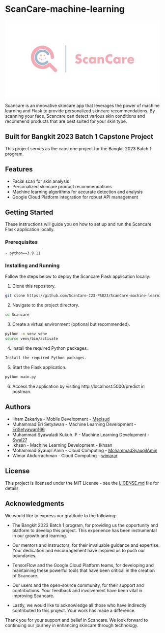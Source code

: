 # ScanCare-machine-learning

![Scancare Logo](ScanCare_Logo.png)

Scancare is an innovative skincare app that leverages the power of machine learning and Flask to provide personalized skincare recommendations. By scanning your face, Scancare can detect various skin conditions and recommend products that are best suited for your skin type. 

## Built for Bangkit 2023 Batch 1 Capstone Project
This project serves as the capstone project for the Bangkit 2023 Batch 1 program.

## Features

- Facial scan for skin analysis
- Personalized skincare product recommendations
- Machine learning algorithms for accurate detection and analysis
- Google Cloud Platform integration for robust API management

## Getting Started

These instructions will guide you on how to set up and run the Scancare Flask application locally.

### Prerequisites
```bash
- python==3.9.11
```

### Installing and Running
Follow the steps below to deploy the Scancare Flask application locally:

1. Clone this repository.
```bash
git clone https://github.com/ScanCare-C23-PS023/ScanCare-machine-learning.git
```
2. Navigate to the project directory.
```bash
cd Scancare
```
3. Create a virtual environment (optional but recommended).
```bash
python -m venv venv
source venv/bin/activate
```
4. Install the required Python packages.
```bash
Install the required Python packages.
```
5. Start the Flask application.
```bash
python main.py
```
6. Access the application by visiting http://localhost:5000/predict in postman.

## Authors
- Ilham Zakariya - Mobile Development - [Maxisud](https://github.com/Maxisud)
- Muhammad Eri Setyawan - Machine Learning Development - [EriSetyawan166](https://github.com/EriSetyawan166)
- Muhammad Syawaladi Kukuh. P - Machine Learning Development - [Swal27](https://github.com/Swal27)
- Ikhsan - Machine Learning Development - Ikhsan
- Mohammad Syauqil Amin - Cloud Computing - [MohammadSyauqilAmin](https://github.com/MohammadSyauqilAmin)
- Wimar Abdurrachman - Cloud Computing - [wimarar](https://github.com/wimarar)


## License

This project is licensed under the MIT License - see the [LICENSE.md](LICENSE) file for details

## Acknowledgments

We would like to express our gratitude to the following:

- The Bangkit 2023 Batch 1 program, for providing us the opportunity and platform to develop this project. This experience has been instrumental in our growth and learning.
  
- Our mentors and instructors, for their invaluable guidance and expertise. Your dedication and encouragement have inspired us to push our boundaries.

- TensorFlow and the Google Cloud Platform teams, for developing and maintaining these powerful tools that have been critical in the creation of Scancare.

- Our users and the open-source community, for their support and contributions. Your feedback and involvement have been vital in improving Scancare.

- Lastly, we would like to acknowledge all those who have indirectly contributed to this project. Your work has made a difference.

Thank you for your support and belief in Scancare. We look forward to continuing our journey in enhancing skincare through technology.
